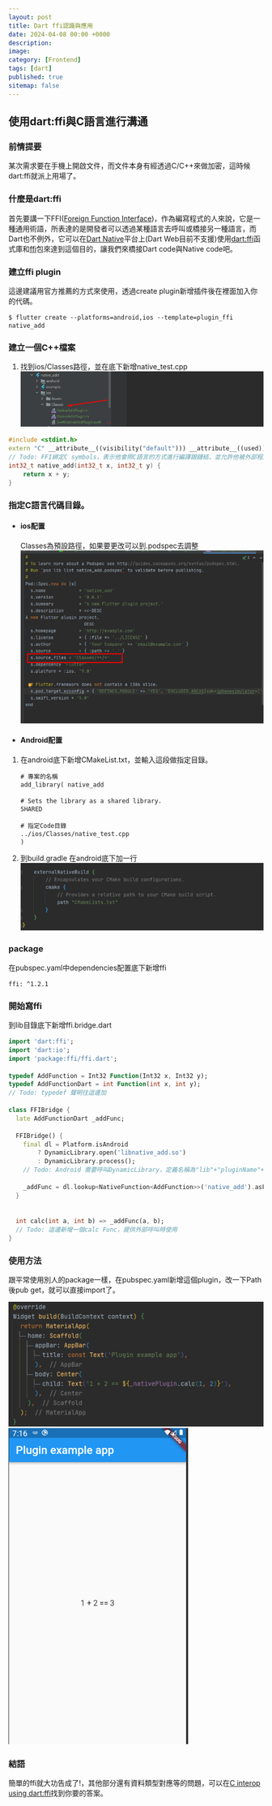 ```yaml
---
layout: post
title: Dart ffi認識與應用
date: 2024-04-08 00:00 +0000
description:
image:
category: [Frontend]
tags: [dart]
published: true
sitemap: false
---
```


## 使用dart:ffi與C語言進行溝通
### 前情提要  
某次需求要在手機上開啟文件，而文件本身有經透過C/C++來做加密，這時候dart:ffi就派上用場了。

### 什麼是dart:ffi
首先要講一下FFI([Foreign Function Interface](https://en.wikipedia.org/wiki/Foreign_function_interface))，作為編寫程式的人來說，它是一種通用術語，所表達的是開發者可以透過某種語言去呼叫或橋接另一種語言，而Dart也不例外，它可以在[Dart Native](https://dart.dev/overview#platform)平台上(Dart Web目前不支援)使用[dart:ffi](https://api.dart.dev/dev/2.13.0-190.0.dev/dart-ffi/dart-ffi-library.html)函式庫和[ffi](https://pub.dev/packages/ffi)包來達到這個目的，讓我們來橋接Dart code與Native code吧。

### 建立ffi plugin
這邊建議用官方推薦的方式來使用，透過create plugin新增插件後在裡面加入你的代碼。
```
$ flutter create --platforms=android,ios --template=plugin_ffi native_add
```

### 建立一個C++檔案
1. 找到ios/Classes路徑，並在底下新增native_test.cpp
![](/assets/img/post/2024-0408/p1.png)

```cpp
#include <stdint.h>
extern "C" __attribute__((visibility("default"))) __attribute__((used))
// Todo: FFI綁定C symbols，表示他會照C語言的方式進行編譯跟鏈結，並允許他被外部程序訪問。
int32_t native_add(int32_t x, int32_t y) {
    return x + y;
}
```

### 指定C語言代碼目錄。
* #### ios配置
  Classes為預設路徑，如果要更改可以到.podspec去調整
  ![](/assets/img/post/2024-0408/p2.png)
*  #### Android配置

1. 在android底下新增CMakeList.txt，並輸入這段做指定目錄。
    ```
    # 專案的名稱
    add_library( native_add 
    
    # Sets the library as a shared library.
    SHARED

    # 指定Code目錄
    ../ios/Classes/native_test.cpp
    )
    ```
2. 到build.gradle 在android底下加一行
![](/assets/img/post/2024-0408/p4.png)

### package
在pubspec.yaml中dependencies配置底下新增ffi
```
ffi: ^1.2.1
```

### 開始寫ffi
到lib目錄底下新增ffi.bridge.dart
```dart
import 'dart:ffi';
import 'dart:io';
import 'package:ffi/ffi.dart';

typedef AddFunction = Int32 Function(Int32 x, Int32 y);
typedef AddFunctionDart = int Function(int x, int y);
// Todo: typedef 聲明往這邊加

class FFIBridge {
  late AddFunctionDart _addFunc;

  FFIBridge() {
    final dl = Platform.isAndroid
        ? DynamicLibrary.open('libnative_add.so')
        : DynamicLibrary.process();
    // Todo: Android 需要呼叫DynamicLibrary，定義名稱為"lib"+"pluginName"+".so"，IOS則不需要

    _addFunc = dl.lookup<NativeFunction<AddFunction>>('native_add').asFunction();
  }


  int calc(int a, int b) => _addFunc(a, b);
  // Todo: 這邊新增一個calc Func，提供外部呼叫時使用
}
```
### 使用方法
跟平常使用別人的package一樣，在pubspec.yaml新增這個plugin，改一下Path後pub get，就可以直接import了。

![](/assets/img/post/2024-0408/p5.png)
![](/assets/img/post/2024-0408/p6.png)

### 結語
簡單的ffi就大功告成了!，其他部分還有資料類型對應等的問題，可以在[C interop using dart:ffi](https://dart.dev/interop/c-interop)找到你要的答案。
